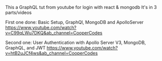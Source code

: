 This a GraphQL tut from youtube for login with react & mongodb
It's in 3 parts/videos

First one done:
Basic Setup, GraphQl, MongoDB and ApolloServer
https://www.youtube.com/watch?v=C99qLWu7DKQ&ab_channel=CooperCodes

Second one:
User Authentication with Apollo Server V3, MongoDB, GraphQL, and JWT
https://www.youtube.com/watch?v=htB2uJCf4ws&ab_channel=CooperCodes

